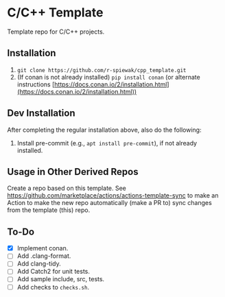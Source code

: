 # C/C++ Template

Template repo for C/C++ projects.

## Installation

1. `git clone https://github.com/r-spiewak/cpp_template.git`
2. (If conan is not already installed) `pip install conan` (or alternate instructions [https://docs.conan.io/2/installation.html](https://docs.conan.io/2/installation.html))

## Dev Installation

After completing the regular installation above, also do the following:
1. Install pre-commit (e.g., `apt install pre-commit`), if not already installed.

## Usage in Other Derived Repos

Create a repo based on this template. See https://github.com/marketplace/actions/actions-template-sync to make an Action to make the new repo automatically (make a PR to) sync changes from the template (this) repo.


## To-Do

- [x] Implement conan.
- [ ] Add .clang-format.
- [ ] Add clang-tidy.
- [ ] Add Catch2 for unit tests.
- [ ] Add sample include, src, tests.
- [ ] Add checks to `checks.sh`.
